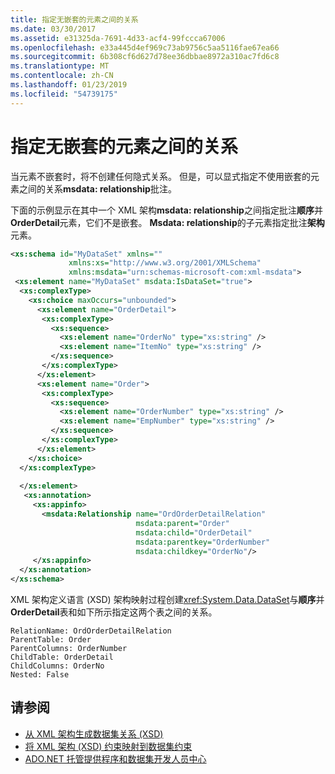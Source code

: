 ```yaml
---
title: 指定无嵌套的元素之间的关系
ms.date: 03/30/2017
ms.assetid: e31325da-7691-4d33-acf4-99fccca67006
ms.openlocfilehash: e33a445d4ef969c73ab9756c5aa5116fae67ea66
ms.sourcegitcommit: 6b308cf6d627d78ee36dbbae8972a310ac7fd6c8
ms.translationtype: MT
ms.contentlocale: zh-CN
ms.lasthandoff: 01/23/2019
ms.locfileid: "54739175"
---
```

# <a name="specify-relations-between-elements-with-no-nesting"></a>指定无嵌套的元素之间的关系
当元素不嵌套时，将不创建任何隐式关系。 但是，可以显式指定不使用嵌套的元素之间的关系**msdata: relationship**批注。  
  
 下面的示例显示在其中一个 XML 架构**msdata: relationship**之间指定批注**顺序**并**OrderDetail**元素，它们不是嵌套。 **Msdata: relationship**的子元素指定批注**架构**元素。  
  
```xml  
<xs:schema id="MyDataSet" xmlns=""   
             xmlns:xs="http://www.w3.org/2001/XMLSchema"   
             xmlns:msdata="urn:schemas-microsoft-com:xml-msdata">  
 <xs:element name="MyDataSet" msdata:IsDataSet="true">  
  <xs:complexType>  
    <xs:choice maxOccurs="unbounded">  
      <xs:element name="OrderDetail">  
       <xs:complexType>  
         <xs:sequence>  
           <xs:element name="OrderNo" type="xs:string" />  
           <xs:element name="ItemNo" type="xs:string" />  
         </xs:sequence>  
       </xs:complexType>  
      </xs:element>  
      <xs:element name="Order">  
       <xs:complexType>  
         <xs:sequence>  
           <xs:element name="OrderNumber" type="xs:string" />  
           <xs:element name="EmpNumber" type="xs:string" />  
         </xs:sequence>  
       </xs:complexType>  
      </xs:element>  
    </xs:choice>  
  </xs:complexType>  
  
  </xs:element>  
   <xs:annotation>  
     <xs:appinfo>  
       <msdata:Relationship name="OrdOrderDetailRelation"  
                            msdata:parent="Order"   
                            msdata:child="OrderDetail"   
                            msdata:parentkey="OrderNumber"   
                            msdata:childkey="OrderNo"/>  
     </xs:appinfo>  
  </xs:annotation>  
</xs:schema>  
```  
  
 XML 架构定义语言 (XSD) 架构映射过程创建<xref:System.Data.DataSet>与**顺序**并**OrderDetail**表和如下所示指定这两个表之间的关系。  
  
```  
RelationName: OrdOrderDetailRelation  
ParentTable: Order  
ParentColumns: OrderNumber   
ChildTable: OrderDetail  
ChildColumns: OrderNo   
Nested: False  
```  
  
## <a name="see-also"></a>请参阅
- [从 XML 架构生成数据集关系 (XSD)](../../../../../docs/framework/data/adonet/dataset-datatable-dataview/generating-dataset-relations-from-xml-schema-xsd.md)
- [将 XML 架构 (XSD) 约束映射到数据集约束](../../../../../docs/framework/data/adonet/dataset-datatable-dataview/mapping-xml-schema-xsd-constraints-to-dataset-constraints.md)
- [ADO.NET 托管提供程序和数据集开发人员中心](https://go.microsoft.com/fwlink/?LinkId=217917)
